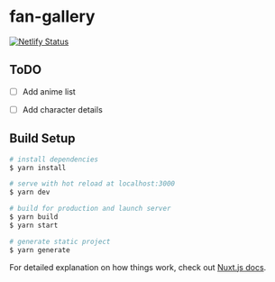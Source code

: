 # fan-gallery

[![Netlify Status](https://api.netlify.com/api/v1/badges/ad7aef6d-3986-4272-98e3-bb8224f1e638/deploy-status)](https://app.netlify.com/sites/fangallery/deploys)

## ToDO

* [ ] Add anime list
* [ ] Add character details


## Build Setup

```bash
# install dependencies
$ yarn install

# serve with hot reload at localhost:3000
$ yarn dev

# build for production and launch server
$ yarn build
$ yarn start

# generate static project
$ yarn generate
```

For detailed explanation on how things work, check out [Nuxt.js docs](https://nuxtjs.org).
